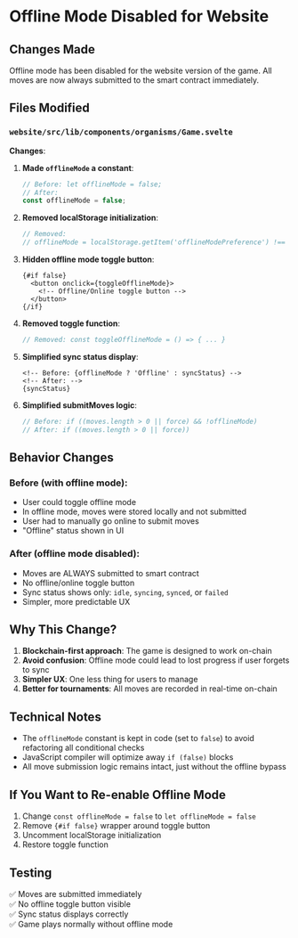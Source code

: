 # Offline Mode Disabled for Website

## Changes Made

Offline mode has been disabled for the website version of the game. All moves are now always submitted to the smart contract immediately.

## Files Modified

### `website/src/lib/components/organisms/Game.svelte`

**Changes**:

1. **Made `offlineMode` a constant**:
   ```typescript
   // Before: let offlineMode = false;
   // After:
   const offlineMode = false;
   ```

2. **Removed localStorage initialization**:
   ```typescript
   // Removed:
   // offlineMode = localStorage.getItem('offlineModePreference') !== 'false';
   ```

3. **Hidden offline mode toggle button**:
   ```svelte
   {#if false}
     <button onclick={toggleOfflineMode}>
       <!-- Offline/Online toggle button -->
     </button>
   {/if}
   ```

4. **Removed toggle function**:
   ```typescript
   // Removed: const toggleOfflineMode = () => { ... }
   ```

5. **Simplified sync status display**:
   ```svelte
   <!-- Before: {offlineMode ? 'Offline' : syncStatus} -->
   <!-- After: -->
   {syncStatus}
   ```

6. **Simplified submitMoves logic**:
   ```typescript
   // Before: if ((moves.length > 0 || force) && !offlineMode)
   // After: if ((moves.length > 0 || force))
   ```

## Behavior Changes

### Before (with offline mode):
- User could toggle offline mode
- In offline mode, moves were stored locally and not submitted
- User had to manually go online to submit moves
- "Offline" status shown in UI

### After (offline mode disabled):
- Moves are ALWAYS submitted to smart contract
- No offline/online toggle button
- Sync status shows only: `idle`, `syncing`, `synced`, or `failed`
- Simpler, more predictable UX

## Why This Change?

1. **Blockchain-first approach**: The game is designed to work on-chain
2. **Avoid confusion**: Offline mode could lead to lost progress if user forgets to sync
3. **Simpler UX**: One less thing for users to manage
4. **Better for tournaments**: All moves are recorded in real-time on-chain

## Technical Notes

- The `offlineMode` constant is kept in code (set to `false`) to avoid refactoring all conditional checks
- JavaScript compiler will optimize away `if (false)` blocks
- All move submission logic remains intact, just without the offline bypass

## If You Want to Re-enable Offline Mode

1. Change `const offlineMode = false` to `let offlineMode = false`
2. Remove `{#if false}` wrapper around toggle button
3. Uncomment localStorage initialization
4. Restore toggle function

## Testing

✅ Moves are submitted immediately  
✅ No offline toggle button visible  
✅ Sync status displays correctly  
✅ Game plays normally without offline mode  
